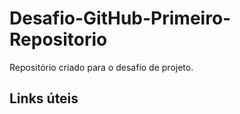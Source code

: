 # Desafio-GitHub-Primeiro-Repositorio
Repositório criado para o desafio de projeto.

## Links úteis
